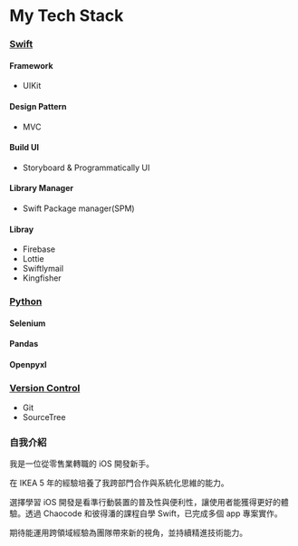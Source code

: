 # **My Tech Stack**

### [**Swift**](https://developer.apple.com/swift/)

#### Framework

- UIKit

#### Design Pattern

- MVC

#### Build UI

- Storyboard & Programmatically UI

#### Library Manager

- Swift Package manager(SPM)

#### Libray

- Firebase
- Lottie
- Swiftlymail
- Kingfisher

### [**Python**](https://www.python.org)

#### Selenium

#### Pandas

#### Openpyxl

### [Version Control](https://git-scm.com/book/zh-tw/v2/%E9%96%8B%E5%A7%8B-%E9%97%9C%E6%96%BC%E7%89%88%E6%9C%AC%E6%8E%A7%E5%88%B6)

- Git
- SourceTree

### 自我介紹

我是一位從零售業轉職的 iOS 開發新手。

在 IKEA 5 年的經驗培養了我跨部門合作與系統化思維的能力。

選擇學習 iOS 開發是看準行動裝置的普及性與便利性，讓使用者能獲得更好的體驗。透過 Chaocode 和彼得潘的課程自學 Swift，已完成多個 app 專案實作。

期待能運用跨領域經驗為團隊帶來新的視角，並持續精進技術能力。
